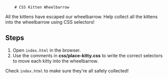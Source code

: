         # CSS Kitten Wheelbarrow

All the kittens have escaped our wheelbarrow. Help collect all the kittens into
the wheelbarrow using CSS selectors!

## Steps

1. Open `index.html` in the browser.
2. Use the comments in **css/place-kitty.css** to write the correct selectors to
move each kitty into the wheelbarrow.

Check `index.html` to make sure they're all safely collected!
